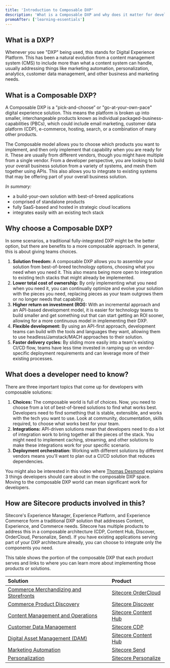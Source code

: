 ```yaml
---
title: 'Introduction to Composable DXP'
description: 'What is a Composable DXP and why does it matter for developers? Get started learning about what this term means and how it applies in the world of Sitecore products.'
promoAfter: ['learning-essentials']
---
```


## What is a DXP?

Whenever you see "DXP" being used, this stands for Digital Experience Platform. This has been a natural evolution from a content management system (CMS) to include more than what a content system can handle, usually addressing things like marketing automation, personalization, analytics, customer data management, and other business and marketing needs.

## What is a Composable DXP?

A Composable DXP is a "pick-and-choose” or "go-at-your-own-pace" digital experience solution. This means the platform is broken up into smaller, interchangeable products known as individual packaged-business-capabilities (PBCs), which could include email marketing, customer data platform (CDP), e-commerce, hosting, search, or a combination of many other products.

The Composable model allows you to choose which products you want to implement, and then only implement that capability when you are ready for it. These are usually from different vendors, though you might have multiple from a single vendor. From a developer perspective, you are looking to build your overall business solution from a variety of systems, and mesh them together using APIs. This also allows you to integrate to existing systems that may be offering part of your overall business solution.

_In summary:_

- a build-your-own solution with best-of-breed applications
- comprised of standalone products
- fully SaaS-based and hosted in strategic cloud locations
- integrates easily with an existing tech stack

## Why choose a Composable DXP?

In some scenarios, a traditional fully-integrated DXP might be the better option, but there are benefits to a more composable approach. In general, this is about giving teams choices.

1. **Solution freedom:** A composable DXP allows you to assemble your solution from best-of-breed technology options, choosing what you need when you need it. This also means being more open to integration to existing tech stacks that might already be implemented.
2. **Lower total cost of ownership:** By only implementing what you need when you need it, you can continually optimize and evolve your solution with the pieces you need, replacing pieces as your team outgrows them or no longer needs that capability.
3. **Higher return on investment (ROI):** With an incremental approach and an API-based development model, it is easier for technology teams to build smaller and get something out that can start getting an ROI sooner, allowing for a more continuous model in implementing their DXP.
4. **Flexible development:** By using an API-first approach, development teams can build with the tools and languages they want, allowing them to use headless/Jamstack/MACH approaches to their solution.
5. **Faster delivery cycles:** By sliding more easily into a team's existing CI/CD flow, teams have less time invested in ramping up on vendor-specific deployment requirements and can leverage more of their existing processes.

## What does a developer need to know?

There are three important topics that come up for developers with composable solutions:

1. **Choices:** The composable world is full of choices. Now, you need to choose from a lot of best-of-breed solutions to find what works best. Developers need to find something that is stable, extensible, and works with the tech you want to use. Look at community, documentation, skills required, to choose what works best for your team.
2. **Integrations:** API-driven solutions mean that developers need to do a lot of integration work to bring together all the pieces of the stack. You might need to implement caching, streaming, and other solutions to make these integrations work for your specific scenario.
3. **Deployment orchestration:** Working with different solutions by different vendors means you'll want to plan out a CI/CD solution that reduces dependencies.

You might also be interested in this video where [Thomas Desmond](https://twitter.com/ThomasJDesmond) explains 3 things developers should care about in the composable DXP space. Moving to the composable DXP world can mean significant work for developers.

<YouTube youTubeId="q_sf7eX0vr8" />

## How are Sitecore products involved in this?

Sitecore's Experience Manager, Experience Platform, and Experience Commerce form a traditional DXP solution that addresses Content, Experience, and Commerce needs. Sitecore has multiple products to address this in a composable architecture (CDP, Content Hub, Discover, OrderCloud, Personalize, Send). If you have existing applications serving part of your DXP architecture already, you can choose to integrate only the components you need.

This table shows the portion of the composable DXP that each product serves and links to where you can learn more about implementing those products or solutions.

| Solution                                                         | Product                                                         |
| :--------------------------------------------------------------- | :-------------------------------------------------------------- |
| [Commerce Merchandizing and Storefronts](/commerce)              | [Sitecore OrderCloud](/commerce/ordercloud)                     |
| [Commerce Product Discovery](/commerce)                          | [Sitecore Discover](/commerce/discover)                         |
| [Content Management and Operations](/dam-and-content-operations) | [Sitecore Content Hub](/dam-and-content-operations/content-hub) |
| [Customer Data Management](/customer-data-management)            | [Sitecore CDP](/customer-data-management/cdp)                   |
| [Digital Asset Management (DAM)](/dam-and-content-operations)    | [Sitecore Content Hub](/dam-and-content-operations/dam)         |
| [Marketing Automation](/marketing-automation)                    | [Sitecore Send](/marketing-automation/send)                     |
| [Personalization](/personalization-testing)                      | [Sitecore Personalize](/personalization-testing/personalize)    |

